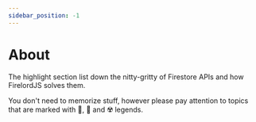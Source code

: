 ```yaml
---
sidebar_position: -1
---
```


# About

The highlight section list down the nitty-gritty of Firestore APIs and how FirelordJS solves them.

You don't need to memorize stuff, however please pay attention to topics that are marked with 🦜, 🐧 and ☢️ legends.
